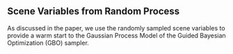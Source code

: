 ## Scene Variables from Random Process

As discussed in the paper, we use the randomly sampled scene variables to provide a  warm start to the Gaussian Process Model of the Guided Bayesian Optimization (GBO) sampler.
